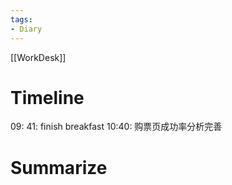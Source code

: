 ```yaml
---
tags:
- Diary
---
```

[[WorkDesk]]
# Timeline 
09: 41: finish breakfast
10:40: 购票页成功率分析完善
# Summarize



